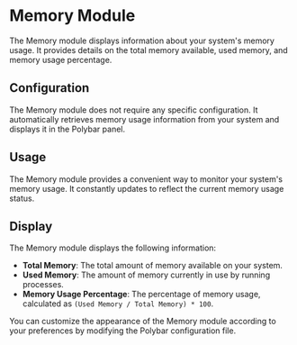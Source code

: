 # Memory Module

The Memory module displays information about your system's memory usage. It provides details on the total memory available, used memory, and memory usage percentage.

## Configuration

The Memory module does not require any specific configuration. It automatically retrieves memory usage information from your system and displays it in the Polybar panel.

## Usage

The Memory module provides a convenient way to monitor your system's memory usage. It constantly updates to reflect the current memory usage status.

## Display

The Memory module displays the following information:

- **Total Memory**: The total amount of memory available on your system.
- **Used Memory**: The amount of memory currently in use by running processes.
- **Memory Usage Percentage**: The percentage of memory usage, calculated as `(Used Memory / Total Memory) * 100`.

You can customize the appearance of the Memory module according to your preferences by modifying the Polybar configuration file.
